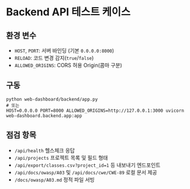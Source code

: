 # Backend API 테스트 케이스

## 환경 변수
- `HOST`, `PORT`: 서버 바인딩 (기본 `0.0.0.0:8000`)
- `RELOAD`: 코드 변경 감지(`true`/`false`)
- `ALLOWED_ORIGINS`: CORS 허용 Origin(콤마 구분)

## 구동
```
python web-dashboard/backend/app.py
# 또는
HOST=0.0.0.0 PORT=8000 ALLOWED_ORIGINS=http://127.0.0.1:3000 uvicorn web-dashboard.backend.app:app
```

## 점검 항목
- `/api/health` 헬스체크 응답
- `/api/projects` 프로젝트 목록 및 필드 형태
- `/api/export/classes.csv?project_id=1` 등 내보내기 엔드포인트
- `/api/docs/owasp/A03` 및 `/api/docs/cwe/CWE-89` 로컬 문서 제공
- `/docs/owasp/A03.md` 정적 파일 서빙
